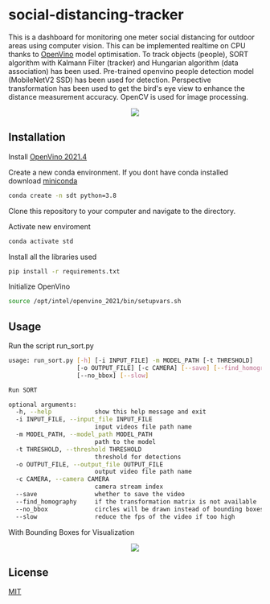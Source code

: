 # social-distancing-tracker

This is a dashboard for monitoring one meter social distancing for outdoor areas using computer vision. This can be implemented realtime on CPU thanks to <a href="https://docs.openvino.ai/latest/index.html" target="_blank">OpenVino</a> model optimisation. To track objects (people), SORT algorithm with Kalmann Filter (tracker) and Hungarian algorithm (data association) has been used. Pre-trained openvino people detection model (MobileNetV2 SSD) has been used for detection. Perspective transformation has been used to get the bird's eye view to enhance the distance measurement accuracy. OpenCV is used for image processing.



<p align="center">
  <img src="https://github.com/tharakarehan/social-distancing-tracker/blob/main/sample_nobbox.gif">
</p>

## Installation

Install <a href="https://docs.openvino.ai/2021.4/get_started.html" target="_blank">OpenVino 2021.4</a>

Create a new conda environment. If you dont have conda installed download [miniconda](https://docs.conda.io/en/latest/miniconda.html)

```bash
conda create -n sdt python=3.8 
```
Clone this repository to your computer and navigate to the directory.

Activate new enviroment
```bash
conda activate std  
```
Install all the libraries used
```bash
pip install -r requirements.txt  
```
Initialize OpenVino
```bash
source /opt/intel/openvino_2021/bin/setupvars.sh  
```

## Usage

Run the script run_sort.py

```bash
usage: run_sort.py [-h] [-i INPUT_FILE] -m MODEL_PATH [-t THRESHOLD]
                   [-o OUTPUT_FILE] [-c CAMERA] [--save] [--find_homography]
                   [--no_bbox] [--slow]

Run SORT

optional arguments:
  -h, --help            show this help message and exit
  -i INPUT_FILE, --input_file INPUT_FILE
                        input videos file path name
  -m MODEL_PATH, --model_path MODEL_PATH
                        path to the model
  -t THRESHOLD, --threshold THRESHOLD
                        threshold for detections
  -o OUTPUT_FILE, --output_file OUTPUT_FILE
                        output video file path name
  -c CAMERA, --camera CAMERA
                        camera stream index
  --save                whether to save the video
  --find_homography     if the transformation matrix is not available
  --no_bbox             circles will be drawn instead of bounding boxes
  --slow                reduce the fps of the video if too high
```
With Bounding Boxes for Visualization

<p align="center">
  <img src="https://github.com/tharakarehan/social-distancing-tracker/blob/main/sample_bbox.gif">
</p>

## License

[MIT](https://choosealicense.com/licenses/mit/)
